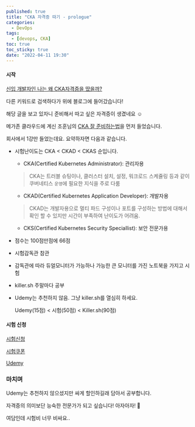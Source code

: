 ```yaml
---
published: true
title: "CKA 자격증 따기 - prologue"
categories:
  - DevOps
tags:
  - [devops, CKA]
toc: true
toc_sticky: true
date: "2022-04-11 19:30"
---
```


#### 시작

[신입 개발자인 나는 왜 CKA자격증을 땄을까?](https://minkukjo.github.io/devops/2021/05/13/CKA-51/)

다른 키워드로 검색하다가 위에 블로그에 들어갔습니다!

해당 글을 보고 있자니 준비해서 따고 싶은 자격증이 생겼네요 ☺

메가존 클라우드에 계신 조훈님의 [CKA 잘 준비하는법](https://www.inflearn.com/course/%EA%B3%B5%EC%9D%B8-%EC%BF%A0%EB%B2%84%EB%84%A4%ED%8B%B0%EC%8A%A4-%EA%B4%80%EB%A6%AC%EC%9E%90)을 먼저 들었습니다.

회사에서 1강만 들었는데요. 요약하자면 다음과 같습니다.

* 시험난이도는 CKA < CKAD < CKAS 순입니다.

  * CKA(Certified Kubernetes Administrator): 관리자용

  > CKA는 트러블 슈팅이나, 클러스터 설치, 설정, 워크로드 스케쥴링 등과 같이 쿠버네티스 `운영`에 필요한 지식을 주로 다룸

  * CKAD(Certified Kubernetes Application Developer): 개발자용

  > CKAD는 개발자용으로 멀티 파드 구성이나 포트를 구성하는 방법에 대해서 확인 할 수 있지만 시간이 부족하여 난이도가 어려움.

  * CKS(Certified Kubernetes Security Speciallist): 보안 전문가용

* 점수는 100점만점에 66점

* 시험감독관 참관

* 감독관에 따라 듀얼모니터가 가능하나 가능한 큰 모니터를 가진 노트북을 가지고 시험

* killer.sh 주말마다 공부

* Udemy는 추천하지 않음. 그냥 killer.sh를 열심히 하세요.

  Udemy(15점) < 시험(50점) < Killer.sh(90점)

#### 시험 신청

[시험신청](https://training.linuxfoundation.org/certification/certified-kubernetes-administrator-cka/)

[시험쿠폰](https://couponcause.com/stores/linux-foundation/)

[Udemy](https://www.udemy.com/course/certified-kubernetes-administrator-with-practice-tests/)

### 마치며

Udemy는 추천하지 않으셨지만 싸게 할인하길래 담아서 공부합니다.

자격증의 의미보단 능숙한 전문가가 되고 싶습니다! 아자아자! 💪

여담인데 시험비 너무 비싸요..

